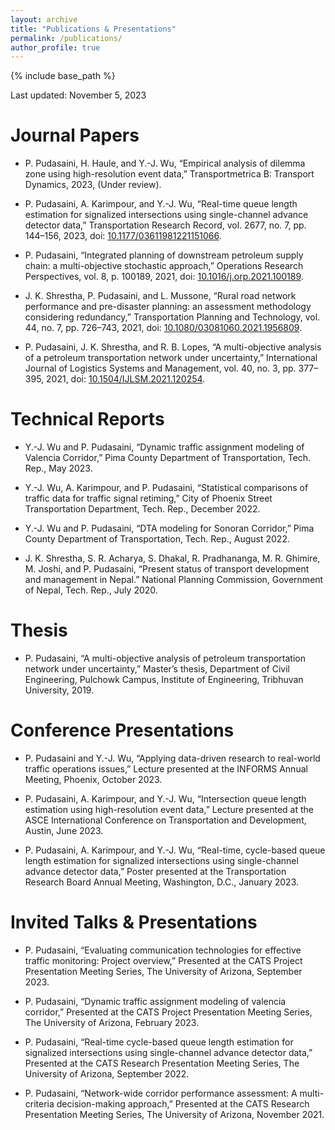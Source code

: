 ```yaml
---
layout: archive
title: "Publications & Presentations"
permalink: /publications/
author_profile: true
---
```


{% include base_path %}

Last updated: November 5, 2023

# Journal Papers

- P. Pudasaini, H. Haule, and Y.-J. Wu, “Empirical analysis of dilemma zone using high-resolution event data,” Transportmetrica B: Transport Dynamics, 2023, (Under review).

- P. Pudasaini, A. Karimpour, and Y.-J. Wu, “Real-time queue length estimation for signalized intersections using single-channel advance detector data,” Transportation Research Record, vol. 2677, no. 7, pp. 144–156, 2023, doi: [10.1177/03611981221151066](https://doi.org/10.1177/03611981221151066).

- P. Pudasaini, “Integrated planning of downstream petroleum supply chain: a multi-objective stochastic approach,” Operations Research Perspectives, vol. 8, p. 100189, 2021, doi: [10.1016/j.orp.2021.100189](https://doi.org/10.1016/j.orp.2021.100189).

- J. K. Shrestha, P. Pudasaini, and L. Mussone, “Rural road network performance and pre-disaster planning: an assessment methodology considering redundancy,” Transportation Planning and Technology, vol. 44, no. 7, pp. 726–743, 2021, doi: [10.1080/03081060.2021.1956809](https://doi.org/10.1080/03081060.2021.1956809).

- P. Pudasaini, J. K. Shrestha, and R. B. Lopes, “A multi-objective analysis of a petroleum transportation network under uncertainty,” International Journal of Logistics Systems and Management, vol. 40, no. 3, pp. 377–395, 2021, doi: [10.1504/IJLSM.2021.120254](https://doi.org/10.1504/IJLSM.2021.120254).

# Technical Reports

- Y.-J. Wu and P. Pudasaini, “Dynamic traffic assignment modeling of Valencia Corridor,” Pima County Department of Transportation, Tech. Rep., May 2023.

- Y.-J. Wu, A. Karimpour, and P. Pudasaini, “Statistical comparisons of traffic data for traffic signal retiming,” City of Phoenix Street Transportation Department, Tech. Rep., December 2022.

- Y.-J. Wu and P. Pudasaini, “DTA modeling for Sonoran Corridor,” Pima County Department of Transportation, Tech. Rep., August 2022.

- J. K. Shrestha, S. R. Acharya, S. Dhakal, R. Pradhananga, M. R. Ghimire, M. Joshi, and P. Pudasaini, “Present status of transport development and management in Nepal.” National Planning Commission, Government of Nepal, Tech. Rep., July 2020.

# Thesis

- P. Pudasaini, “A multi-objective analysis of petroleum transportation network under uncertainty,” Master’s thesis, Department of Civil Engineering, Pulchowk Campus, Institute of Engineering, Tribhuvan University, 2019.

# Conference Presentations

- P. Pudasaini and Y.-J. Wu, “Applying data-driven research to real-world traffic operations issues,” Lecture presented at the INFORMS Annual Meeting, Phoenix, October 2023.

- P. Pudasaini, A. Karimpour, and Y.-J. Wu, “Intersection queue length estimation using high-resolution event data,” Lecture presented at the ASCE International Conference on Transportation and Development, Austin, June 2023.

- P. Pudasaini, A. Karimpour, and Y.-J. Wu, “Real-time, cycle-based queue length estimation for signalized intersections using single-channel advance detector data,” Poster presented at the Transportation Research Board Annual Meeting, Washington, D.C., January 2023.

# Invited Talks & Presentations

- P. Pudasaini, “Evaluating communication technologies for effective traffic monitoring: Project overview,” Presented at the CATS Project Presentation Meeting Series, The University of Arizona, September 2023.

- P. Pudasaini, “Dynamic traffic assignment modeling of valencia corridor,” Presented at the CATS Project Presentation Meeting Series, The University of Arizona, February 2023.

- P. Pudasaini, “Real-time cycle-based queue length estimation for signalized intersections using single-channel advance detector data,” Presented at the CATS Research Presentation Meeting Series, The University of Arizona, September 2022.

- P. Pudasaini, “Network-wide corridor performance assessment: A multi-criteria decision-making approach,” Presented at the CATS Research Presentation Meeting Series, The University of Arizona, November 2021.